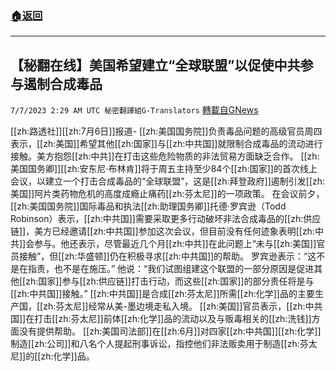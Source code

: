 ###  [:house:返回](README.md)
---


## 【秘翻在线】美国希望建立“全球联盟”以促使中共参与遏制合成毒品
`7/7/2023 2:29 AM UTC 秘密翻譯組G-Translators` [轉載自GNews](https://gnews.org/articles/1442720)

[[zh:路透社]][[zh:7月6日]]报道- [[zh:美国国务院]]负责毒品问题的高级官员周四表示，[[zh:美国]]希望其他[[zh:国家]]与[[zh:中共国]]就限制合成毒品的流动进行接触。美方抱怨[[zh:中共]]在打击这些危险物质的非法贸易方面缺乏合作。
[[zh:美国国务卿]][[zh:安东尼·布林肯]]将于周五主持至少84个[[zh:国家]]的首次线上会议，以建立一个打击合成毒品的“全球联盟”，这是[[zh:拜登政府]]遏制引发[[zh:美国]]阿片类药物危机的高度成瘾止痛药[[zh:芬太尼]]的一项政策。
在会议前夕，[[zh:美国国务院]]国际毒品和执法[[zh:助理国务卿]]托德·罗宾逊（Todd Robinson）表示，[[zh:中共国]]需要采取更多行动破坏非法合成毒品的[[zh:供应链]]，美方已经邀请[[zh:中共国]]参加这次会议，但目前没有任何迹象表明[[zh:中共]]会参与。他还表示，尽管最近几个月[[zh:中共]]在此问题上“未与[[zh:美国]]官员接触”，但[[zh:华盛顿]]仍在积极寻求[[zh:中共国]]的帮助。
罗宾逊表示：“这不是在指责，也不是在施压。”
他说：“我们试图组建这个联盟的一部分原因是促进其他[[zh:国家]]参与[[zh:供应链]]打击行动，而这些[[zh:国家]]的部分责任将是与[[zh:中共国]]接触。”
[[zh:中共国]]是合成[[zh:芬太尼]]所需[[zh:化学]]品的主要生产国，[[zh:芬太尼]]经常从美-墨边境走私入境。
[[zh:美国]]官员表示，[[zh:中共国]]在打击[[zh:芬太尼]]前体[[zh:化学]]品的流动以及与贩毒相关的[[zh:洗钱]]方面没有提供帮助。
[[zh:美国司法部]]在[[zh:6月]]对四家[[zh:中共国]][[zh:化学]]制造[[zh:公司]]和八名个人提起刑事诉讼，指控他们非法贩卖用于制造[[zh:芬太尼]]的[[zh:化学]]品。
